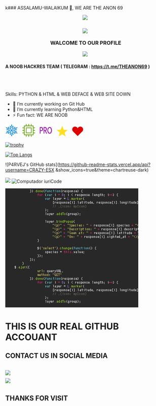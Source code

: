k### ASSALAMU-WALAIKUM  👋, WE ARE THE ANON 69 
<p align="center"><img src="https://img.shields.io/badge/MADE%20IN BANGLADESHI- PROGRAMMER-green?colorA=%23ff0000&colorB=%23017e40&style=flat-square">

<h3 align="center">

<img src="https://emoji.discord.st/emojis/768b108d-274f-4f44-a634-8477b16efce7.gif" width="25">

&nbsp; WALCOME TO OUR PROFILE&nbsp;

<img src="https://emoji.discord.st/emojis/768b108d-274f-4f44-a634-8477b16efce7.gif" width="25">


#### A NOOB HACKRES TEAM ( TELEGRAM : https://t.me/THEANON69 )

<br/>
<br/>
<br/>
Skills: PYTHON & HTML & WEB DEFACE & WEB SITE DOWN 

- 🔭 I’m currently working on Git Hub 
- 🌱 I’m currently learning Python&HTML 
- ⚡ Fun fact: WE ARE NOOB

<a href='https://archiveprogram.github.com/'><img src='https://raw.githubusercontent.com/acervenky/animated-github-badges/master/assets/acbadge.gif' width='40' height='40'></a> <a href='https://docs.github.com/en/developers'><img src='https://raw.githubusercontent.com/acervenky/animated-github-badges/master/assets/devbadge.gif' width='40' height='40'></a> <a href='https://github.com/pricing'><img src='https://raw.githubusercontent.com/acervenky/animated-github-badges/master/assets/pro.gif' width='40' height='40'></a> <a href='https://stars.github.com/'><img src='https://raw.githubusercontent.com/acervenky/animated-github-badges/master/assets/starbadge.gif' width='35' height='35'></a> <a href='https://docs.github.com/en/github/supporting-the-open-source-community-with-github-sponsors'><img src='https://raw.githubusercontent.com/acervenky/animated-github-badges/master/assets/sponsorbadge.gif' width='35' height='35'></a> 

[![trophy](https://github-profile-trophy.vercel.app/?username=CRAZY-ESX )](https://github.com/ryo-ma/github-profile-trophy)

[![Top Langs](https://github-readme-stats.vercel.app/api/top-langs/?username=CRAZY-ESX )](https://github.com/anuraghazra/github-readme-stats)

![P4RVEJ's GitHub stats](https://github-readme-stats.vercel.app/api?username=CRAZY-ESX &show_icons=true&theme=chartreuse-dark)  


<img align="center" src="https://github-readme-stats.anuraghazra1.vercel.app/api/top-langs/?username=CRAZY-ESX &layout=compact&theme=chartreuse-dark" />


<img src="https://i.pinimg.com/originals/77/ca/a3/77caa32884d735d439ade45ba37feaf2.gif" min-width="1500px" max-width="1500px" width="1500px" align="middle" alt="Computador iuriCode">


</p>





![Alt text](https://github.com/MRVIVEK-CODER/Decompiler/raw/main/106824690-8dd73a00-66ad-11eb-89e2-53e13ac6f594.gif)

<h1> THIS IS OUR REAL GITHUB ACCOUANT<h5/>
<h2>CONTACT US IN SOCIAL MEDIA<h2/>

[![](https://img.shields.io/badge/Github-black?logo=Github&logoColor=red&labelColor=black)](https://github.com/CRAZY-ESX) <br>
[![](https://img.shields.io/badge/Facebook-black?logo=Facebook&logoColor=red&labelColor=blue)](https://www.facebook.com/ITZSYNTAX) <br>

<h2> THANKS FOR VISIT <h2\>
